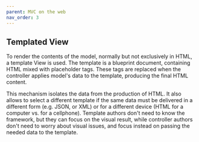 ```yaml
---
parent: MVC on the web
nav_order: 3
---
```

Templated View
--------------

To render the contents of the model, normally but not exclusively in HTML, a
template View is used. The template is a blueprint document, containing HTML
mixed with placeholder tags. These tags are replaced when the controller applies 
model's data to the template, producing the final HTML content.

This mechanism isolates the data from the production of HTML. It also allows
to select a different template if the same data must be delivered in a different
form (e.g. JSON, or XML) or for a different device (HTML for a computer vs. 
for a cellphone). Template authors don't need to know the framework, but they can focus
on the visual result, while controller authors don't need to worry about
visual issues, and focus instead on passing the needed data to the template.
